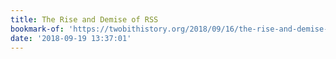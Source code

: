 ```yaml
---
title: The Rise and Demise of RSS
bookmark-of: 'https://twobithistory.org/2018/09/16/the-rise-and-demise-of-rss.html'
date: '2018-09-19 13:37:01'
---
```


